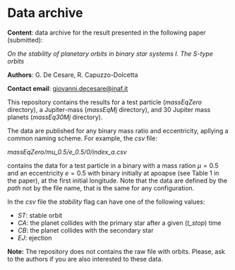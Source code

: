 # Data archive

**Content**: data archive for the result presented in the following paper (submitted):

_On the stability of planetary orbits in binary star systems I. The S-type orbits_

**Authors**: G. De Cesare, R. Capuzzo-Dolcetta

**Contact email**: giovanni.decesare@inaf.it

This repository contains the results for a test particle (_massEqZero_ directory), a Jupiter-mass (_massEqMj_ directory), and 30 Jupiter mass planets (_massEq30Mj_ directory).

The data are published for any binary mass ratio and eccentricity, apllying a common naming scheme. For example, the _csv_ file:

_massEqZero/mu_0.5/e_0.5/0/index_a.csv_

contains the data for a test particle in a binary with a mass ration $\mu = 0.5$ and an eccentricity $e = 0.5$ with binary initially at apoapse (see Table 1 in the paper), at the first initial longitude. Note that the data are defined by the _path_ not by the file name, that is the same for any configuration.

In the _csv_ file the _stability_ flag can have one of the following values:

- _ST_: stable orbit
- _CA_: the planet collides with the primary star after a given (_t_stop_) time
- _CB_: the planet collides with the secondary star
- _EJ_: ejection

**Note:** The repository does not contains the raw file with orbits. Please, ask to the authors if you are also interested to these data.
